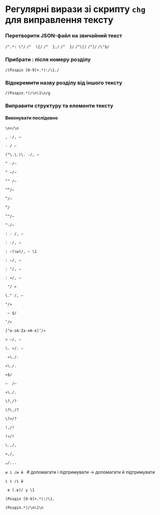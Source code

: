 # Регулярні вирази зі скрипту `chg` для виправлення тексту

### Перетворити JSON-файл на звичайний текст
`/^.*: \"/`
`/^  \{/`
`/^  },/`
`/^  }/`
`/^\[/`
`/^]/`
`/\"$/`

### Прибрати : після номеру розділу
`/(Розділ [0-9]+.*):/\1./`

### Відокремити назву розділу від іншого тексту
`/(Розділ.*)/\n\1\n/g`

### Виправити структуру та елементи тексту
#### Виконувати послідовно
`\n+/\n`

`, -/, —`

` - / — `

`(^\.\.)\. -/, —`

`^ -/—`

`^ —/—`

`^" /— `

`^“/— `

`“/— `

`”/`

`^"/— `

`^-/—`

`: - /, — `

`: -/, — `

`: —(\w)/, — \1`

`: —/, — `

`: "/, — `

`: «/, — `

` "/ «`

`\." /, — `

`"/»`

` — $/`

`‘/«`

`[^a-zA-Zа-яА-я]’/»`

`» —/, —`

`\. «/. — `

` «\./.`

`«\./.`

`»$/`

`—  /— `

`»\./.`

`\?,/?`

`\?\./?`

`\?»/?`

`!,/!`

`!»/!`

`\.,/,`

`»,/,`

`…/...`

`и і /и й ` # допомагати і підтримувати -> допомагати й підтримувати

`і і /і й `

` в (.в)/ у \1`

`(Розділ [0-9]+.*):/\1.`

`(Розділ.*)/\n\1\n`

